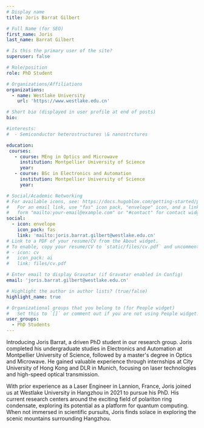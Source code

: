 ```yaml
---
# Display name
title: Joris Barrat Gilbert

# Full Name (for SEO)
first_name: Joris
last_name: Barrat Gilbert

# Is this the primary user of the site?
superuser: false

# Role/position
role: PhD Student

# Organizations/Affiliations
organizations:
  - name: Westlake University
    url: 'https://www.westlake.edu.cn'

# Short bio (displayed in user profile at end of posts)
bio: 

#interests:
#  - Semiconductor heterostructures \& nanostrctures 

education:
 courses:
   - course: MEng in Optics and Microwave
     institution: Montpellier University of Science
     year: 
   - course: BSc in Electronics and Automation
     institution: Montpellier University of Science
     year: 

# Social/Academic Networking
# For available icons, see: https://docs.hugoblox.com/getting-started/page-builder/#icons
#   For an email link, use "fas" icon pack, "envelope" icon, and a link in the
#   form "mailto:your-email@example.com" or "#contact" for contact widget.
social:
  - icon: envelope
    icon_pack: fas
    link: 'mailto:joris.barrat.gilbert@westlake.edu.cn'
# Link to a PDF of your resume/CV from the About widget.
# To enable, copy your resume/CV to `static/files/cv.pdf` and uncomment the lines below.
# - icon: cv
#   icon_pack: ai
#   link: files/cv.pdf

# Enter email to display Gravatar (if Gravatar enabled in Config)
email: 'joris.barrat.gilbert@westlake.edu.cn'

# Highlight the author in author lists? (true/false)
highlight_name: true

# Organizational groups that you belong to (for People widget)
#   Set this to `[]` or comment out if you are not using People widget.
user_groups:
  - PhD Students
---
```


Introducing Joris Barrat, a driven PhD student in our research group. Joris completed his undergraduate studies in Electronics and Automation at Montpellier University of Science, followed by a master's degree in Optics and Microwave. He gained valuable experience through internships at City University of Hong Kong and DLR in Munich, focusing on laser technologies and high-speed optical transmission.

With prior experience as a Laser Engineer in Lannion, France, Joris joined us at Westlake University in Hangzhou in 2021 to pursue his PhD. His current research centers around the exciting field of polariton ring condensate, exploring its potential as a platform for quantum computing. When not immersed in scientific pursuits, Joris finds solace in exploring the scenic mountains surrounding Hangzhou.